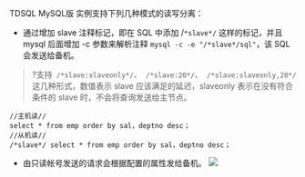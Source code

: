 
TDSQL MySQL版 实例支持下列几种模式的读写分离：
- 通过增加 slave 注释标记，即在 SQL 中添加 /`*slave*/` 这样的标记，并且 mysql 后面增加 -c 参数来解析注释 `mysql -c -e "/*slave*/sql"`，该 SQL 会发送给备机。
>?支持` /*slave:slaveonly*/`、` /*slave:20*/`、` /*slave:slaveonly,20*/`这几种形式，数值表示 slave 应该满足的延迟，slaveonly 表示在没有符合条件的 slave 时，不会将查询发送给主节点。
>
```
//主机读//
select * from emp order by sal，deptno desc；
//从机读//
/*slave*/ select * from emp order by sal，deptno desc；
```
- 由只读帐号发送的请求会根据配置的属性发给备机。
![](https://qcloudimg.tencent-cloud.cn/raw/bc5207ff544069ce434b6b2ea45193ae.png)
